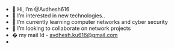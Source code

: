 - 👋 Hi, I’m @Avdhesh616
- 👀 I’m interested in new technologies..
- 🌱 I’m currently learning computer networks and cyber security
- 💞️ I’m looking to collaborate on network projects
- � my mail Id - avdhesh.ku616@gmail.com
- 

<!---
Avdhesh616/Avdhesh616 is a ✨ special ✨ repository because its `README.md` (this file) appears on your GitHub profile.
You can click the Preview link to take a look at your changes.
--->
